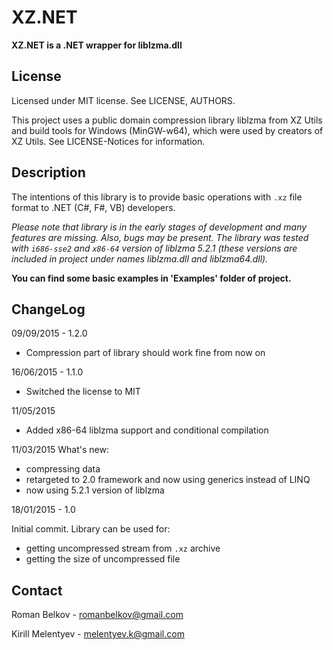 # XZ.NET

**XZ.NET is a .NET wrapper for liblzma.dll**

## License ##
Licensed under MIT license. See LICENSE, AUTHORS.

This project uses a public domain compression library liblzma from XZ Utils and build tools for Windows (MinGW-w64), which were used by creators of XZ Utils. See LICENSE-Notices for information.

## Description ##

The intentions of this library is to provide basic operations with `.xz` file format to .NET (C#, F#, VB) developers.

*Please note that library is in the early stages of development and many features are missing. Also, bugs may be present. The library was tested with `i686-sse2`  and `x86-64` version of liblzma 5.2.1 (these versions are included in project under names liblzma.dll and liblzma64.dll).*

**You can find some basic examples in 'Examples' folder of project.**

## ChangeLog ##

09/09/2015 - 1.2.0

- Compression part of library should work fine from now on

16/06/2015 - 1.1.0

- Switched the license to MIT

11/05/2015

- Added x86-64 liblzma support and conditional compilation

11/03/2015 
What's new:

- compressing data
- retargeted to 2.0 framework and now using generics instead of LINQ
- now using 5.2.1 version of liblzma

18/01/2015 - 1.0

Initial commit. Library can be used for: 

- getting uncompressed stream from `.xz` archive 
- getting the size of uncompressed file


## Contact ##

Roman Belkov - romanbelkov@gmail.com

Kirill Melentyev - melentyev.k@gmail.com 
